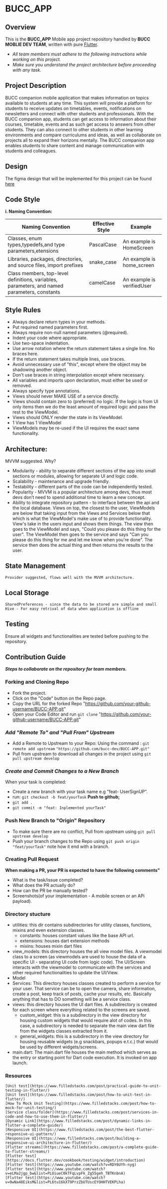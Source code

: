 # BUCC_APP
  ## Overview
  This is the **BUCC_APP** Mobile app project repository handled by **BUCC MOBLIE DEV TEAM**, written with pure [Flutter](https://flutter.dev/).    

  - _All team members must adhere to the following instructions while working on this project._
  - _Make sure you understand the project architecture before proceeding with any task._

  ## Project Description
  BUCC companion mobile application that makes information on topics available to students at any time. This system will provide a platform for students to receive updates on timetables, events, notifications on newsletters and connect with other students and professionals. With the BUCC companion app, students can get access to information about their courses, timetable, events and as such get access to answers from other students. They can also connect to other students in other learning environments and compare curriculums and ideas, as well as collaborate on projects all to expand their horizons mentally. The BUCC companion app enables students to share content and manage communication with students and colleagues.

  ## Design
   The figma design that will be implemented for this project can be found [here](https://www.figma.com/file/UkMy71OalhulUrNURfrDlK/BUCC?node-id=0%3A1)

  ## Code Style
  **i. Naming Convention:**

|Naming Convention|Effective Style|Example|   
|-----------------|---------------|-------|
|Classes, enum types,typedefs,and type parameters,etensions|PascalCase|An example is HomeScreen|
|Libraries, packages, directories, and source files, import prefixes|snake_case|An example is home_screen|
|Class members, top-level definitions, variables, parameters, and named parameters, constants|camelCase|An example is verifiedUser|

  ## Style Rules
  - Always declare return types in your methods.
  - Put required named parameters first.
  - Always require non-null named parameters (@required).
  - Indent your code where appropriate.
  - Use two-space indentation.
  - Use arrow notation where the return statement takes a single line. No braces here.
  - If the return statement takes multiple lines, use braces.
  - Avoid unnecessary use of "this", except where the object may be shadowing another object.
  - Don't use braces in string interpolation except where necessary.
  - All variables and imports upon declaration, must either be used or removed.
  - Always specify type annotations.
  - Views should never MAKE USE of a service directly.
  - Views should contain zero to (preferred) no logic. If the logic is from UI only items then we do the least amount of required logic and pass the rest to the ViewModel.
  - Views should ONLY render the state in its ViewModel.
  - 1 View has 1 ViewModel
  - ViewModels may be re-used if the UI requires the exact same functionality.


  ## Architecture:
  
  MVVM suggested. Why? 
  - Modularity - ability to separate different sections of the app into small sections or modules, allowing for separate UI and logic code.
  - Scalability - maintenance and upgrade friendly.
  - Testability - different parts of the code can be independently tested.
  - Popularity - MVVM is a popular architecture among devs, thus most devs don’t need to spend additional time to learn a new concept.
  - Ability to integrate repository pattern - to interface between the api and the local database.
  Views on top, the closest to the user, ViewModels are below that taking input from the Views and Services below that which is what the ViewModel's make use of to provide functionality. View's take in the users input and shows them things. The view then goes to the ViewModel and says, "Could you please do this thing for the user". The ViewModel then goes to the service and says "Can you please do this thing for me and let me know when you're done". The service then does the actual thing and then returns the results to the user.
    
  ## State Management
    Provider suggested, flows well with the MVVM architecture.

  ## Local Storage
    SharedPreferences - since the data to be stored are simple and small
    Hive - For easy retrival of data when application is offline

  ## Testing
  Ensure all widgets and functionalities are tested before pushing to the repository.

## Contribution Guide
  **_Steps to collaborate on the repository for team members._**
  ### Forking and Cloning Repo
  * Fork the project.  
  * Click on the "Code" button on the Repo page.
  * Copy the URL for the forked Repo "https://github.com/your-github-username/BUCC-APP.git"
  * Open your Code Editor and  run `git clone` "https://github.com/your-github-username/BUCC-APP.git"
  
  ### _Add "Remote To" and "Pull From" Upstream_
  * Add a Remote to Upstream to your Repo:
      Using the command : `git remote add upstream` ` "https://github.com/bucc-dev/BUCC-APP.git" ` 
  * Pull from upstream to download all changes in the project using `git pull upstream develop`

  ### _Create and Commit Changes to a New Branch_
  When your task is completed:
  * Create a new branch with your task name e.g "feat- UserSignUP". 
  * run: `git checkout -b feat/yourTask`
  **Push to github;**
  * `git add .`
  * `git commit -m "feat: Inplemented yourTask"`
  
  ### Push New Branch to "Origin" Repository
  * To make sure there are no conflict, Pull from upstream using `git pull upstream develop`
  * Push your branch changes to the Repo using `git push origin "feat/yourTask"` note how it end with a branch.

  ### Creating Pull Request
  **When making a PR, your PR is expected to have the following comments"**
  * What is the task/issue completed?
  * What does the PR actually do?
  * How can the PR be manually tested?
  * Screenshots(of your implementation - A mobile screen or an APi payload). 


  ### Directory stucture
  - utilities: this dir contains subdirectories for utility classes, functions, mixins and even extension classes.
    - constants: houses constant values like the base API url.
    - extensions: houses dart extension methods
    - mixins: houses mixin dart files 
  - view_models: this directory houses the all view model files. A viewmodel class to a screen (as viewmodels are used to house the data of a specific UI - separating UI code from logic code). The UI/Screen interacts with the viewmodel to communicate with the services and other required functionalities to update the UI/View.
  - Model
  - Services: This directory houses classes created to perform a service for your user. That service can be to open the camera, share information, create a post, keep track of posts, cache your results, etc. Basically anything that has to DO something will be a service class.
  - views: this directory houses the UI dart files. A subdirectory is created for each screen where everything related to the screens are saved.
    - custom_widget: this is a subdirectory in the view directory for housing custom widgets that would require alot of codes. In this case, a subdirectory is needed to separate the main view dart file from the widgets classes extracted from it.
    - general_widgets: this is a subdirectory in the view directory for housing reusable widgets (e.g snackbars, popups e.t.c.) that would be used by different widgets/screens.
  - main.dart: The main.dart file houses the main method which serves as the entry or starting point for Dart code execution. It is invoked on app launch.

  ### Resources
    [Unit test](https://www.filledstacks.com/post/practical-guide-to-unit-testing-in-flutter/)
    [Unit test](https://www.filledstacks.com/post/how-to-unit-test-in-flutter/)
    [How To Mock Unit Testing](https://www.filledstacks.com/post/how-to-mock-for-unit-testing/)
    [Service class/folder](https://www.filledstacks.com/post/services-in-code-and-how-to-use-them-in-flutter/)
    [Dynamic Link](https://www.filledstacks.com/post/dynamic-links-in-flutter-a-complete-guide/)
    [Responsive UI](https://www.filledstacks.com/post/the-best-flutter-responsive-ui-pattern/)
    [Responsive UI](https://www.filledstacks.com/post/building-a-responsive-ui-architecture-in-flutter/)
    [Flutter streams](https://www.filledstacks.com/post/a-complete-guide-to-flutter-streams/)
    [Flutter test](https://docs.flutter.dev/cookbook/testing/widget/introduction)
    [Flutter test](https://www.youtube.com/watch?v=RDY6UYh-nyg)
    [Flutter test](https://www.youtube.com/watch?v=eLMa2jgp_bw&list=PLUiueC0kTFqLvpFk_Zg55geh_TBTKnbnA)
    [Flutter test](https://www.youtube.com/watch?v=9wNa48EiksM&list=PL6tu16kXT9PrzZbUTUscEYOHHTVEKPLha)

